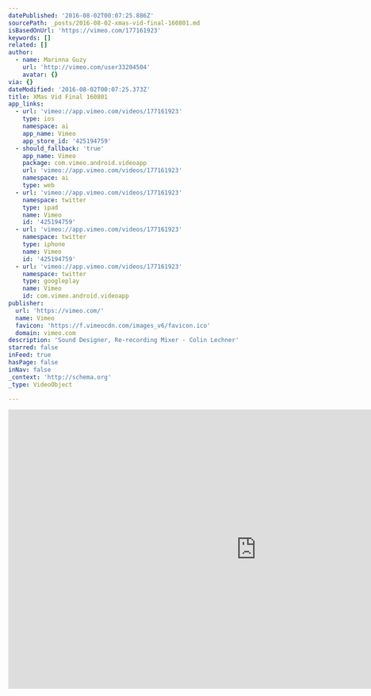 ```yaml
---
datePublished: '2016-08-02T00:07:25.886Z'
sourcePath: _posts/2016-08-02-xmas-vid-final-160801.md
isBasedOnUrl: 'https://vimeo.com/177161923'
keywords: []
related: []
author:
  - name: Marinna Guzy
    url: 'http://vimeo.com/user33204504'
    avatar: {}
via: {}
dateModified: '2016-08-02T00:07:25.373Z'
title: XMas Vid Final 160801
app_links:
  - url: 'vimeo://app.vimeo.com/videos/177161923'
    type: ios
    namespace: ai
    app_name: Vimeo
    app_store_id: '425194759'
  - should_fallback: 'true'
    app_name: Vimeo
    package: com.vimeo.android.videoapp
    url: 'vimeo://app.vimeo.com/videos/177161923'
    namespace: ai
    type: web
  - url: 'vimeo://app.vimeo.com/videos/177161923'
    namespace: twitter
    type: ipad
    name: Vimeo
    id: '425194759'
  - url: 'vimeo://app.vimeo.com/videos/177161923'
    namespace: twitter
    type: iphone
    name: Vimeo
    id: '425194759'
  - url: 'vimeo://app.vimeo.com/videos/177161923'
    namespace: twitter
    type: googleplay
    name: Vimeo
    id: com.vimeo.android.videoapp
publisher:
  url: 'https://vimeo.com/'
  name: Vimeo
  favicon: 'https://f.vimeocdn.com/images_v6/favicon.ico'
  domain: vimeo.com
description: 'Sound Designer, Re-recording Mixer - Colin Lechner'
starred: false
inFeed: true
hasPage: false
inNav: false
_context: 'http://schema.org'
_type: VideoObject

---
```

<iframe src="https://cdn.embedly.com/widgets/media.html?src=https%3A%2F%2Fplayer.vimeo.com%2Fvideo%2F177161923&amp;url=https%3A%2F%2Fvimeo.com%2F177161923&amp;image=http%3A%2F%2Fi.vimeocdn.com%2Fvideo%2F584516712_1280.jpg&amp;key=b7d04c9b404c499eba89ee7072e1c4f7&amp;type=text%2Fhtml&amp;schema=vimeo" width="1000" height="563" scrolling="no" frameborder="0" allowfullscreen="" style=""></iframe>